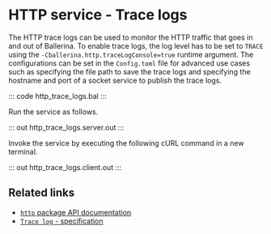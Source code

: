 # HTTP service - Trace logs

The HTTP trace logs can be used to monitor the HTTP traffic that goes in and out of Ballerina. To enable trace logs, the log level has to be set to `TRACE` using the `-Cballerina.http.traceLogConsole=true` runtime argument. The configurations can be set in the `Config.toml` file for advanced use cases such as specifying the file path to save the trace logs and specifying the hostname and port of a socket service to publish the trace logs.

::: code http_trace_logs.bal :::

Run the service as follows.

::: out http_trace_logs.server.out :::

Invoke the service by executing the following cURL command in a new terminal.

::: out http_trace_logs.client.out :::

## Related links
- [`http` package API documentation](https://lib.ballerina.io/ballerina/http/latest/)
- [`Trace log` - specification](https://ballerina.io/spec/http/#823-trace-log)
